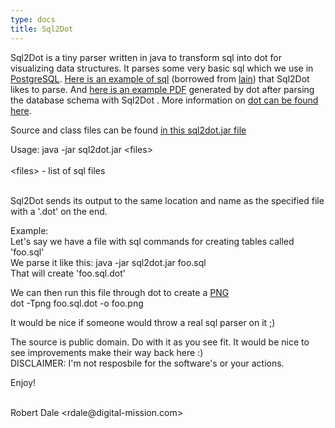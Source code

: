 ```yaml
---
type: docs
title: Sql2Dot
---
```

<p>
Sql2Dot is a tiny parser written in java to transform sql into dot for visualizing data structures.  It parses
some very basic sql which we use in <a href="http://www.postgresql.org">PostgreSQL</a>.
<a href="http://cvs.sourceforge.net/cgi-bin/viewcvs.cgi/~checkout~/lain/lain/docs/Attic/wplug.psql?rev=1.1.1.1&content-type=text/plain">Here is an example of sql</a>
(borrowed from <a href="http://lain.sourceforge.net">lain</a>) that Sql2Dot likes to parse.
And <a href="db_schema.pdf">here is an example PDF</a> generated by dot after parsing the database schema with Sql2Dot .
More information on <a href="http://www.research.att.com/sw/tools/graphviz/">dot can be found here</a>.

</p>

<p>
Source and class files can be found <a href="sql2dot.jar">in this sql2dot.jar file</a>
</p>

<p>
Usage: java -jar sql2dot.jar &lt;files&gt;<br>
<br>
&lt;files&gt; - list of sql files<br>

<br>
</p>

<p>
Sql2Dot sends its output to the same location and name as the specified file with a '.dot' on the end.<br>
</p>

<p>
Example:<br>
Let's say we have a file with sql commands for creating tables called 'foo.sql'<br>
We parse it like this: java -jar sql2dot.jar foo.sql<br>
That will create 'foo.sql.dot'<br>

We can then run this file through dot to create a <a href="http://www.libpng.org/pub/png/libpng.html">PNG</a><br>
dot -Tpng foo.sql.dot -o foo.png<br>
</p>

<p>
It would be nice if someone would throw a real sql parser on it ;)
</p>

<p>
The source is public domain.  Do with it as you see fit.  It would be nice
to see improvements make their way back here :)
<br>
DISCLAIMER: I'm not resposbile for the software's or your actions.
</p>

<p>
Enjoy!<br><br>
</p>
Robert Dale &lt;rdale@digital-mission.com&gt;

